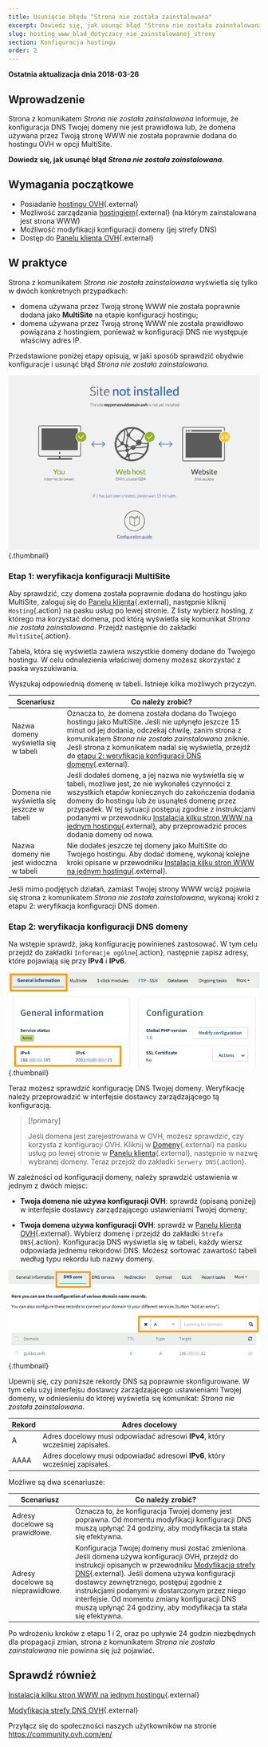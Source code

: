 ```yaml
---
title: Usunięcie błędu "Strona nie została zainstalowana"
excerpt: Dowiedz się, jak usunąć błąd "Strona nie została zainstalowana"
slug: hosting_www_blad_dotyczacy_nie_zainstalowanej_strony
section: Konfiguracja hostingu
order: 2
---
```

**Ostatnia aktualizacja dnia 2018-03-26**

## Wprowadzenie

Strona z komunikatem *Strona nie została zainstalowana* informuje, że konfiguracja DNS Twojej domeny nie jest prawidłowa lub, że domena używana przez Twoją stronę WWW nie została poprawnie dodana do hostingu OVH w opcji MultiSite.

**Dowiedz się, jak usunąć błąd *Strona nie została zainstalowana*.**

## Wymagania początkowe

- Posiadanie [hostingu OVH](https://www.ovh.pl/hosting/){.external}
- Możliwość zarządzania [hostingiem](https://www.ovh.pl/hosting/){.external} (na którym zainstalowana jest strona WWW)
- Możliwość modyfikacji konfiguracji domeny (jej strefy DNS) 
- Dostęp do [Panelu klienta OVH](https://www.ovh.com/auth/?action=gotomanager){.external}

## W praktyce

Strona z komunikatem *Strona nie została zainstalowana* wyświetla się tylko w dwóch konkretnych przypadkach:

- domena używana przez Twoją stronę WWW nie została poprawnie dodana jako **MultiSite** na etapie konfiguracji hostingu;
- domena używana przez Twoją stronę WWW nie została prawidłowo powiązana z hostingiem, ponieważ w konfiguracji DNS nie występuje właściwy adres IP.

Przedstawione poniżej etapy opisują, w jaki sposób sprawdzić obydwie konfiguracje i usunąć błąd *Strona nie została zainstalowana*.

![sitenotinstalled](images/site-not-installed-webpage.png){.thumbnail}

### Etap 1: weryfikacja konfiguracji MultiSite

Aby sprawdzić, czy domena została poprawnie dodana do hostingu jako MultiSite, zaloguj się do [Panelu klienta](https://www.ovh.com/auth/?action=gotomanager){.external}, następnie kliknij `Hosting`{.action} na pasku usług po lewej stronie. Z listy wybierz hosting, z którego ma korzystać domena, pod którą wyświetla się komunikat *Strona nie została zainstalowana*. Przejdź następnie do zakładki `MultiSite`{.action}.

Tabela, która się wyświetla zawiera wszystkie domeny dodane do Twojego hostingu. W celu odnalezienia właściwej domeny możesz skorzystać z paska wyszukiwania. 

Wyszukaj odpowiednią domenę w tabeli. Istnieje kilka możliwych przyczyn.

|Scenariusz|Co należy zrobić?|
|---|---|
|Nazwa domeny wyświetla się w tabeli|Oznacza to, że domena została dodana do Twojego hostingu jako MultiSite. Jeśli nie upłynęło jeszcze 15 minut od jej dodania, odczekaj chwilę, zanim strona z komunikatem *Strona nie została zainstalowana* zniknie. Jeśli strona z komunikatem nadal się wyświetla, przejdź do [etapu 2: weryfikacja konfiguracji DNS domeny](https://docs.ovh.com/pl/hosting/hosting_www_blad_dotyczacy_nie_zainstalowanej_strony/#etap-2-weryfikacja-konfiguracji-dns-domeny){.external}.|
|Domena nie wyświetla się jeszcze w tabeli|Jeśli dodałeś domenę, a jej nazwa nie wyświetla się w tabeli, możliwe jest, że nie wykonałeś czynności z wszystkich etapów koniecznych do zakończenia dodania domeny do hostingu lub że usunąłeś domenę przez przypadek. W tej sytuacji postępuj zgodnie z instrukcjami podanymi w przewodniku [Instalacja kilku stron WWW na jednym hostingu](https://docs.ovh.com/pl/hosting/konfiguracja-multisite-na-hostingu){.external}, aby przeprowadzić proces dodania domeny od nowa.|
|Nazwa domeny nie jest widoczna w tabeli|Nie dodałeś jeszcze tej domeny jako MultiSite do Twojego hostingu. Aby dodać domenę, wykonaj kolejne kroki opisane w przewodniku [Instalacja kilku stron WWW na jednym hostingu](https://docs.ovh.com/pl/hosting/konfiguracja-multisite-na-hostingu){.external}.|

Jeśli mimo podjętych działań, zamiast Twojej strony WWW wciąż pojawia się strona z komunikatem *Strona nie została zainstalowana*, wykonaj kroki z etapu 2: weryfikacja konfiguracji DNS domen. 

### Etap 2: weryfikacja konfiguracji DNS domeny

Na wstępie sprawdź, jaką konfigurację powinieneś zastosować. W tym celu przejdź do zakładki `Informacje ogólne`{.action}, następnie zapisz adresy, które pojawiają się przy **IPv4** i **IPv6**.

![sitenotinstalled](images/site-not-installed-know-a-records.png){.thumbnail}

Teraz możesz sprawdzić konfigurację DNS Twojej domeny. Weryfikację należy przeprowadzić w interfejsie dostawcy zarządzającego tą konfiguracją.

> [!primary]
>
> Jeśli domena jest zarejestrowana w OVH, możesz sprawdzić, czy korzysta z konfiguracji OVH. Kliknij w [Domeny](https://www.ovh.com/auth/?action=gotomanager){.external} na pasku usług po lewej stronie w [Panelu klienta](https://www.ovh.com/auth/?action=gotomanager){.external}, następnie w nazwę wybranej domeny. Teraz przejdź do zakładki `Serwery DNS`{.action}.
>

W zależności od konfiguracji domeny, należy sprawdzić ustawienia w jednym z dwóch miejsc:

- **Twoja domena nie używa konfiguracji OVH**: sprawdź (opisaną poniżej) w interfejsie dostawcy zarządzającego ustawieniami Twojej domeny; 

- **Twoja domena używa konfiguracji OVH**: sprawdź w [Panelu klienta OVH](https://www.ovh.com/auth/?action=gotomanager){.external}. Wybierz domenę i przejdź do zakładki `Strefa DNS`{.action}. Konfiguracja DNS wyświetla się w tabeli, każdy wiersz odpowiada jednemu rekordowi DNS. Możesz sortować zawartość tabeli według typu rekordu lub nazwy domeny.

![sitenotinstalled](images/site-not-installed-edit-ovh-dns-zone.png){.thumbnail}

Upewnij się, czy poniższe rekordy DNS są poprawnie skonfigurowane. W tym celu użyj interfejsu dostawcy zarządzającego ustawieniami Twojej domeny, w odniesieniu do której wyświetla się komunikat: *Strona nie została zainstalowana*.

|Rekord|Adres docelowy|
|---|---|
|A|Adres docelowy musi odpowiadać adresowi **IPv4**, który wcześniej zapisałeś.|
|AAAA|Adres docelowy musi odpowiadać adresowi **IPv6**, który wcześniej zapisałeś.|

Możliwe są dwa scenariusze:

|Scenariusz|Co należy zrobić?|
|---|---|
|Adresy docelowe są prawidłowe.|Oznacza to, że konfiguracja Twojej domeny jest poprawna. Od momentu modyfikacji konfiguracji DNS muszą upłynąć 24 godziny, aby modyfikacja ta stała się efektywna.|
|Adresy docelowe są nieprawidłowe.|Konfiguracja Twojej domeny musi zostać zmieniona. Jeśli domena używa konfiguracji OVH, przejdź do instrukcji opisanych w przewodniku [Modyfikacja strefy DNS](https://docs.ovh.com/pl/domains/hosting_www_jak_edytowac_strefe_dns/){.external}. Jeśli domena używa konfiguracji dostawcy zewnętrznego, postępuj zgodnie z instrukcjami podanymi w dostarczonym przez niego interfejsie. Od momentu zmiany konfiguracji DNS muszą upłynąć 24 godziny, aby modyfikacja ta stała się efektywna.|

Po wdrożeniu kroków z etapu 1 i 2, oraz po upływie 24 godzin niezbędnych dla propagacji zmian, strona z komunikatem *Strona nie została zainstalowana* nie powinna się już pojawiać.

## Sprawdź również 

[Instalacja kilku stron WWW na jednym hostingu](https://docs.ovh.com/pl/hosting/konfiguracja-multisite-na-hostingu){.external}

[Modyfikacja strefy DNS OVH](https://docs.ovh.com/pl/domains/hosting_www_jak_edytowac_strefe_dns/){.external}

Przyłącz się do społeczności naszych użytkowników na stronie <https://community.ovh.com/en/>